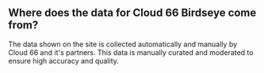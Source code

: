 <!-- post: -->


## Where does the data for Cloud 66 Birdseye come from?
The data shown on the site is collected automatically and manually by Cloud 66 and it's partners. This data is manually curated and moderated to ensure high accuracy and quality.

